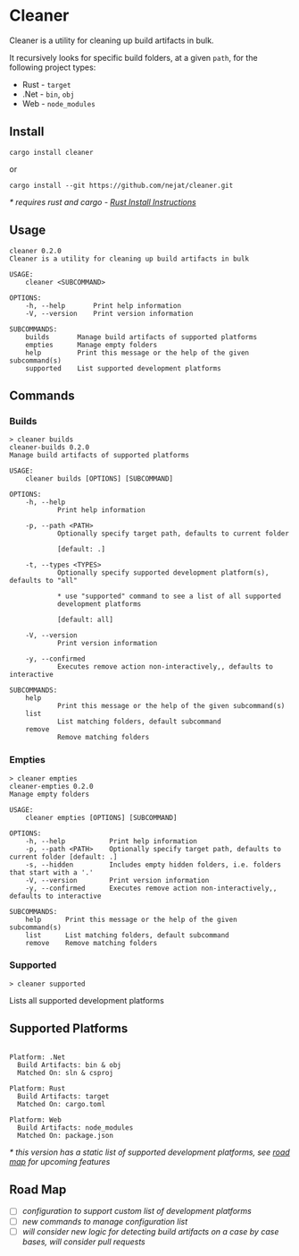 # Cleaner

Cleaner is a utility for cleaning up build artifacts in bulk.

It recursively looks for specific build folders, at a given `path`, for the following project types:

* Rust - `target`
* .Net - `bin`, `obj` 
* Web - `node_modules`

## Install

```shell
cargo install cleaner
```

 or

```shell
cargo install --git https://github.com/nejat/cleaner.git
```

_\* requires rust and cargo - [Rust Install Instructions](https://rustup.rs/)_

## Usage

```
cleaner 0.2.0
Cleaner is a utility for cleaning up build artifacts in bulk

USAGE:
    cleaner <SUBCOMMAND>

OPTIONS:
    -h, --help       Print help information
    -V, --version    Print version information

SUBCOMMANDS:
    builds       Manage build artifacts of supported platforms
    empties      Manage empty folders
    help         Print this message or the help of the given subcommand(s)
    supported    List supported development platforms
```

## Commands

### Builds

```
> cleaner builds
cleaner-builds 0.2.0
Manage build artifacts of supported platforms

USAGE:
    cleaner builds [OPTIONS] [SUBCOMMAND]

OPTIONS:
    -h, --help
            Print help information

    -p, --path <PATH>
            Optionally specify target path, defaults to current folder

            [default: .]

    -t, --types <TYPES>
            Optionally specify supported development platform(s), defaults to "all"

            * use "supported" command to see a list of all supported
            development platforms

            [default: all]

    -V, --version
            Print version information

    -y, --confirmed
            Executes remove action non-interactively,, defaults to interactive

SUBCOMMANDS:
    help
            Print this message or the help of the given subcommand(s)
    list
            List matching folders, default subcommand
    remove
            Remove matching folders
```


### Empties

```
> cleaner empties
cleaner-empties 0.2.0
Manage empty folders

USAGE:
    cleaner empties [OPTIONS] [SUBCOMMAND]

OPTIONS:
    -h, --help           Print help information
    -p, --path <PATH>    Optionally specify target path, defaults to current folder [default: .]
    -s, --hidden         Includes empty hidden folders, i.e. folders that start with a '.'
    -V, --version        Print version information
    -y, --confirmed      Executes remove action non-interactively,, defaults to interactive

SUBCOMMANDS:
    help      Print this message or the help of the given subcommand(s)
    list      List matching folders, default subcommand
    remove    Remove matching folders
```

### Supported

```
> cleaner supported
```

Lists all supported development platforms

## Supported Platforms

```

Platform: .Net
  Build Artifacts: bin & obj
  Matched On: sln & csproj

Platform: Rust
  Build Artifacts: target
  Matched On: cargo.toml

Platform: Web
  Build Artifacts: node_modules
  Matched On: package.json

```

_\* this version has a static list of supported development platforms, see [road map](#road-map) for upcoming features_

## Road Map

* [ ] _configuration to support custom list of development platforms_
* [ ] _new commands to manage configuration list_
* [ ] _will consider new logic for detecting build artifacts on a case by case bases, will consider pull requests_